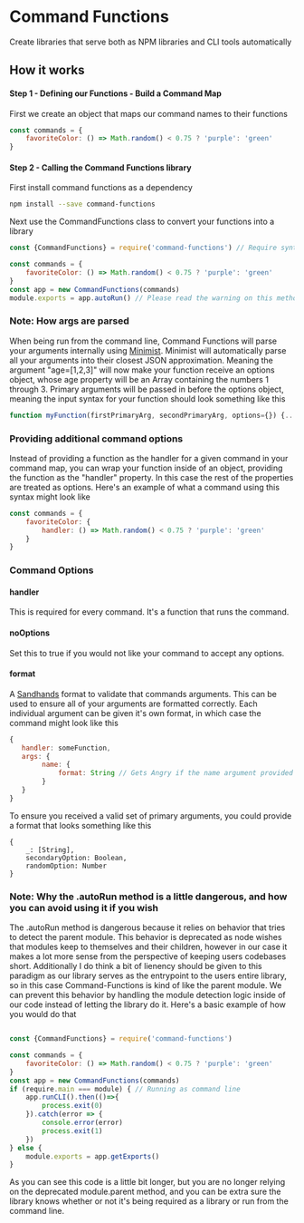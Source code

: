 # Command Functions
Create libraries that serve both as NPM libraries and CLI tools automatically

## How it works
#### Step 1 - Defining our Functions - Build a Command Map
First we create an object that maps our command names to their functions
```js
const commands = {
    favoriteColor: () => Math.random() < 0.75 ? 'purple': 'green'
}
```

#### Step 2 - Calling the Command Functions library
First install command functions as a dependency
```bash
npm install --save command-functions
```
Next use the CommandFunctions class to convert your functions into a library
```js
const {CommandFunctions} = require('command-functions') // Require syntax is also valid

const commands = {
    favoriteColor: () => Math.random() < 0.75 ? 'purple': 'green'
}
const app = new CommandFunctions(commands)
module.exports = app.autoRun() // Please read the warning on this method below
```
### Note: How args are parsed
When being run from the command line, Command Functions will parse your arguments internally using [Minimist](https://www.npmjs.com/package/minimist). Minimist will automatically parse all your arguments into their closest JSON approximation. Meaning the argument "age=[1,2,3]" will now make your function receive an options object, whose age property will be an Array containing the numbers 1 through 3. Primary arguments will be passed in before the options object, meaning the input syntax for your function should look something like this
```js
function myFunction(firstPrimaryArg, secondPrimaryArg, options={}) {...}
```

### Providing additional command options
Instead of providing a function as the handler for a given command in your command map, you can wrap your function inside of an object, providing the function as the "handler" property. In this case the rest of the properties are treated as options. Here's an example of what a command using this syntax might look like
```js
const commands = {
    favoriteColor: {
        handler: () => Math.random() < 0.75 ? 'purple': 'green'
    }
}
```

### Command Options
#### handler
This is required for every command. It's a function that runs the command.

#### noOptions
Set this to true if you would not like your command to accept any options.

#### format
A [Sandhands](https://github.com/L1lith/Sandhands) format to validate that commands arguments. This can be used to ensure all of your arguments are formatted correctly. Each individual argument can be given it's own format, in which case the command might look like this
```js
{
   handler: someFunction,
   args: {
        name: {
            format: String // Gets Angry if the name argument provided is not a string
        }
   }
}
```
To ensure you received a valid set of primary arguments, you could provide a format that looks something like this
```
{
    _: [String],
    secondaryOption: Boolean,
    randomOption: Number
}
```

### Note: Why the .autoRun method is a little dangerous, and how you can avoid using it if you wish
The .autoRun method is dangerous because it relies on behavior that tries to detect the parent module. This behavior is deprecated as node wishes that modules keep to themselves and their children, however in our case it makes a lot more sense from the perspective of keeping users codebases short. Additionally I do think a bit of lienency should be given to this paradigm as our library serves as the entrypoint to the users entire library, so in this case Command-Functions is kind of like the parent module. We can prevent this behavior by handling the module detection logic inside of our code instead of letting the library do it. Here's a basic example of how you would do that
```js

const {CommandFunctions} = require('command-functions')

const commands = {
    favoriteColor: () => Math.random() < 0.75 ? 'purple': 'green'
}
const app = new CommandFunctions(commands)
if (require.main === module) { // Running as command line
    app.runCLI().then(()=>{
        process.exit(0)
    }).catch(error => {
        console.error(error)
        process.exit(1)
    })
} else {
    module.exports = app.getExports()
}
```
As you can see this code is a little bit longer, but you are no longer relying on the deprecated module.parent method, and you can be extra sure the library knows whether or not it's being required as a library or run from the command line.